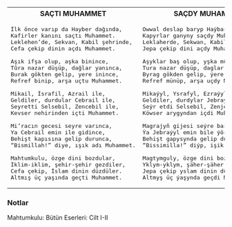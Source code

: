 <table>
<tr>
<th> SAÇTI MUHAMMET </th>
<th> SAÇDY MUHAMMET </th>
</tr>
<tr>
<td>

<pre>
İlk önce varıp da Hayber dağında,
Kafirler kanını saçtı Muhammet.
Leklehen’de, Sekvan, Kabil şehrinde,
Cefa çekip dinin açdı Muhammet.

Aşık ifşa olup, aşka binince,
Tûra nazar düşüp, dağlar yanınca,
Burak gökten gelip, yere inince,
Refref binip, arşa uçtu Muhammet.

Mikail, İsrafil, Azrail ile,
Geldiler, durdular Cebrail ile,
Seyretti Selsebil, Zencebil ile,
Kevser nehirinden içti Muhammet.

Mi’racın gecesi seyre varınca,
Ya Cebrail emin ile gidince,
Behişt kapısına gelip durunca,
“Bismillah!” diye, ışık adı Muhammet.

Mahtumkulu, özge dini bozdular,
İklim-iklim, şehir-şehir gezdiler,
Cefa çekip, İslam dinin düzdüler.
Altmış üç yaşında geçti Muhammet.
</pre>

</td>
<td>

<pre>
Owwal deslap baryp Haýbar dagynda,
Kapyrlar ganyny saçdy Muhammet.
Leklaherde, Sekwan, Kabil şährinde,
Jepa çekip dini açdy Muhammet.

Aşyklar baş olup, yşka münende,
Tura nazar düşüp, daglar ýananda,
Byrag gökden gelip, ýere inende,
Refref münüp, arşa uçdy Muhammet.

Mikaýyl, Ysrafyl, Ezraýyl bile,
Geldiler, durdylar Jebraýyl bile,
Seýr etdi Selsebil, Zenjebil bile,
Köwser arygyndan içdi Muhammet.

Magrajyñ gijesi seýre baranda,
Ýa Jebraýyl emin bile ýörende,
Behişt gapysynda gelip duranda,
“Bissimilla!” diýp, işik açdy Muhammet.

Magtymguly, özge dini bozdular,
Yklym-yklym, şäher-şäher gezdiler,
Jepa çekip yslam dinin düzdüler,
Altmyş üç ýaşynda geçdi Muhammet.
</pre>

</td>
</tr>
</table>

### Notlar
Mahtumkulu: Bütün Eserleri: Cilt I-II 
